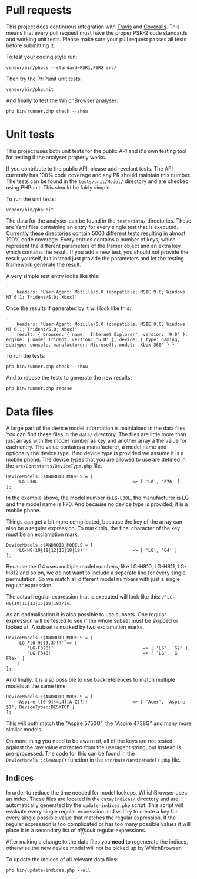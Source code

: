 
# Pull requests

This project does continuous integration with [Travis](https://travis-ci.org/WhichBrowser/Parser-PHP/) and [Coveralls](https://coveralls.io/github/WhichBrowser/Parser-PHP). This means that every pull request must have the proper PSR-2 code standards and working unit tests. Please make sure your pull request passes all tests before submitting it.

To test your coding style run:

```
vendor/bin/phpcs --standard=PSR1,PSR2 src/
```

Then try the PHPunit unit tests:

```
vendor/bin/phpunit
```

And finally to test the WhichBrowser analyser:

```
php bin/runner.php check --show
```

# Unit tests

This project uses both unit tests for the public API and it's own testing tool for testing if the analyser properly works. 

If you contribute to the public API, please add revelant tests. The API currently has 100% code coverage and any PR should maintain this number. The tests can be found in the `tests/unit/Model/` directory and are checked using PHPunit. This should be fairly simple.

To run the unit tests:

```
vendor/bin/phpunit
```

The data for the analyser can be found in the `tests/data/` directories. These are Yaml files containing an entry for every single test that is executed. Currently these directories contain 5000 different tests resulting in almost 100% code coverage. Every entries contains a number of keys, which represent the different parameters of the Parser object and an extra key which contains the result. If you add a new test, you should not provide the result yourself, but instead just provide the parameters and let the testing framework generate the result.

A very simple test entry looks like this:

```
-
    headers: 'User-Agent: Mozilla/5.0 (compatible; MSIE 9.0; Windows NT 6.1; Trident/5.0; Xbox)'

```

Once the results if generated by it will look like this:

```
-
    headers: 'User-Agent: Mozilla/5.0 (compatible; MSIE 9.0; Windows NT 6.1; Trident/5.0; Xbox)'
    result: { browser: { name: 'Internet Explorer', version: '9.0' }, engine: { name: Trident, version: '5.0' }, device: { type: gaming, subtype: console, manufacturer: Microsoft, model: 'Xbox 360' } }
```

To run the tests:

```
php bin/runner.php check --show
```

And to rebase the tests to generate the new results:

```
php bin/runner.php rebase
```

# Data files

A large part of the device model information is maintained in the data files. You can find these files in the `data/` directory. The files are little more than just arrays with the model number as key and another array a the value for each entry. The value contains a manufacturer, a model name and optionally the device type. If no device type is provided we assume it is a mobile phone. The device types that you are allowed to use are defined in the `src/Contstants/DeviceType.php` file.

```
DeviceModels::$ANDROID_MODELS = [
    'LG-L30L'                                   => [ 'LG', 'F70' ]
];
```

In the example above, the model number is `LG-L30L`, the manufacturer is LG and the model name is F70. And because no device type is provided, it is a mobile phone.

Things can get a bit more complicated, because the key of the array can also be a regular expression. To mark this, the final character of the key must be an exclamation mark. 

```
DeviceModels::$ANDROID_MODELS = [
    'LG-H8(10|11|12|15|18|19)!'                 => [ 'LG', 'G4' ]
];
```

Because the G4 uses multiple model numbers, like LG-H810, LG-H811, LG-H812 and so on, we do not want to include a seperate line for every single permutation. So we match all different model numbers with just a single regular expression.

The actual regular expression that is executed will look like this: `/^LG-H8(10|11|12|15|18|19)/iu`. 

As an optimalisation it is also possible to use subsets. One regular expression will be tested to see if the whole subset must be skipped or looked at. A subset is marked by two exclamation marks.

```
DeviceModels::$ANDROID_MODELS = [
    'LG-F[0-9]{3,3}!!' => [
        'LG-F320!'                                  => [ 'LG', 'G2' ],
        'LG-F340!'                                  => [ 'LG', 'G Flex' ]
    ]
];
```

And finally, it is also possible to use backreferences to match multiple models at the same time:

```
DeviceModels::$ANDROID_MODELS = [
    'Aspire ([0-9]{4,4}[A-Z]?)!'                => [ 'Acer', 'Aspire $1', DeviceType::DESKTOP ]
];
```

This will both match the "Aspire 5750G", the "Aspire 4738G" and many more similar models.


On more thing you need to be aware of, all of the keys are not tested against the raw value extracted from the useragent string, but instead is pre-processed. The code for this can be found in the `DeviceModels::cleanup()` function in the `src/Data/DeviceModels.php` file.

Indices
-------

In order to reduce the time needed for model lookups, WhichBrowser uses an index. These files are located in the `data/indices/` directory and are automatically generated by the `update-indices.php` script. This script will evaluate every single regular expression and will try to create a key for every single possible value that matches the regular expression. If the regular expression is too complicated or has too many possible values it will place it in a secondary list of *difficult* regular expressions. 

After making a change to the data files you **need** to regenerate the indices, otherwise the new device model will not be picked up by WhichBrowser. 

To update the indices of all relevant data files:

```
php bin/update-indices.php --all
```
